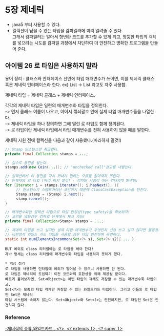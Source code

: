 # 5장 제네릭
- java5 부터 사용할 수 있다.
- 컬렉션이 담을 수 있는 타입을 컴파일러에 미리 알려줄 수 있다.  
그래서 컴파일러는 알아서 형변환 코드를 추가할 수 있게 되고, 엉뚱한 타입의 객체를 넣으려는 시도를
컴파일 과정에서 차단하여 더 안전하고 명확한 프로그램을 만들어 준다.

## 아이템 26 로 타입은 사용하지 말라
용어 정리
: 클래스와 인터페이스 선언에 타입 매개변수가 쓰이면, 이를 제네릭 클래스 혹은 제네릭 인터페이스라 한다.
ex) List<E> -> List 라고도 자주 사용함.  

제네릭 타입 = 제네릭 클래스 + 제네릭 인터페이스.
  
각각의 제네릭 타입은 일련의 매개변수화 타입을 정의한다.  
-> 먼저 클래스 이름이 나오고, 이어서 꺾쇠괄호 안에 실제 타입 매개변수들을 나열한다.  
-> 제네릭 타입을 하나 정의하면 그에 딸린 로 타입도 함께 정의된다.  
-> 로 타입이란 제네릭 타입에서 타입 매개변수를 전혀 사용하지 않을 때를 말한다.  

제네릭 지원 전에 컬렉션을 다음과 같이 사용했다.(따라하지 말것!)
```java
// Stamp 인스턴스만 취급한다.
private final Collection stamps = ...;

// 실수로 동전을 넣는다.
stamps.add(new Coin(...)); // "unchecked call"경고를 내뱉는다.

// 컬렉션에서 이 동전을 다시 꺼내기 전에는 오류를 알아채지 못한다.
// 반복자의 로 타입 (따라 하지 말것! - 컴파일 시점이 아닌 런타임때 발견됨)
for (Iterator i = stamps.iterator(); i.hasNext(); ){
     // 인스턴스가 스탬프가아닌 코인이기 때문에 ClassCastException을 던진다.
     Stamp stamp = (Stamp) i.next(); 
     stamp.cancel();
}
```

```java
// 매개변수화된 컬렉션 타입으로 타입 안정성(type safety)을 확보하자!
// 코인을 넣을경우 컴파일 단계에서 체크 가능!
private final Collection<Stamp> stamps = ...;
```

```java
// 제네릭 타입을 쓰고 싶지만 실제 타입 매개변수가 무엇인지 신경 쓰고 싶지 않다면 물음표(?)를 사용하자.
// 비한정적 와일드 카드 타입을 사용할 경우 타입 안전하며 유연하다.
static int numElementsIncommon(Set<?> s1, Set<?> s2){ ... }
```

```
BUT 예외로 class 리터럴에는 로 타입을 써야 한다!
자바 명세는 class 리터럴에 매개변수화 타입을 사용하지 못하게 했다.

* 핵심 정리
로 타입을 사용하면 런타임에 예외가 일어날 수 있으니 사용하면 안 된다.  
로 타입은 제네릭이 도입되기 이전 코드와의 호환성을 위해 제공될 뿐이다.  
빠르게 훑어보자면, Set<Object>는 어떤 타입의 객체도 저장할 수 있는 매개변수화 타입이고,  
Set<?>는 모종의 타입 객체만 저장할 수 있는 와일드카드 타입이다. 그리고 이들의 로 타입인 Set은 제네릭  
타입 시스템에 속하지 않는다. Set<Object>와 Set<?>는 안전하지만, 로 타입인 Set은 안전하지 않다.  
 ```
 
 ### Reference
 [-제너릭의 종류,와일드카드 <T>, <?>, <? extends T>, <? super T>](https://blog.naver.com/ykycome00/222101321226)    


